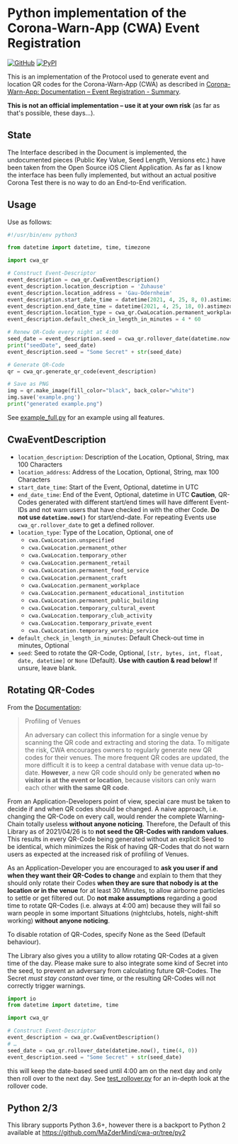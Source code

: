 Python implementation of the Corona-Warn-App (CWA) Event Registration
===================================================================

[![GitHub](https://img.shields.io/github/license/MaZderMind/cwa-qr)](https://github.com/MaZderMind/cwa-qr/blob/main/LICENSE.txt)
[![PyPI](https://img.shields.io/pypi/v/cwa-qr)](https://pypi.org/project/cwa-qr/)

This is an implementation of the Protocol used to generate event and location QR codes for the Corona-Warn-App (CWA) as described in [
Corona-Warn-App: Documentation – Event Registration - Summary](https://github.com/corona-warn-app/cwa-documentation/blob/master/event_registration.md).

**This is not an official implementation – use it at your own risk** (as far as that's possible, these days…).

State
-----
The Interface described in the Document is implemented, the undocumented pieces (Public Key Value, Seed Length, Versions etc.) have been taken from the Open Source iOS Client Application. As far as I know the interface has been fully implemented, but without an actual positive Corona Test there is no way to do an End-to-End verification.

Usage
-----
Use as follows:

```py
#!/usr/bin/env python3

from datetime import datetime, time, timezone

import cwa_qr

# Construct Event-Descriptor
event_description = cwa_qr.CwaEventDescription()
event_description.location_description = 'Zuhause'
event_description.location_address = 'Gau-Odernheim'
event_description.start_date_time = datetime(2021, 4, 25, 8, 0).astimezone(timezone.utc)
event_description.end_date_time = datetime(2021, 4, 25, 18, 0).astimezone(timezone.utc)
event_description.location_type = cwa_qr.CwaLocation.permanent_workplace
event_description.default_check_in_length_in_minutes = 4 * 60

# Renew QR-Code every night at 4:00
seed_date = event_description.seed = cwa_qr.rollover_date(datetime.now(), time(4, 0))
print("seedDate", seed_date)
event_description.seed = "Some Secret" + str(seed_date)

# Generate QR-Code
qr = cwa_qr.generate_qr_code(event_description)

# Save as PNG
img = qr.make_image(fill_color="black", back_color="white")
img.save('example.png')
print("generated example.png")
```

See [example_full.py](example_full.py) for an example using all features.

CwaEventDescription
-------------------
- `location_description`: Description of the Location, Optional, String, max 100 Characters
- `location_address`: Address of the Location, Optional, String, max 100 Characters
- `start_date_time`: Start of the Event, Optional, datetime in UTC
- `end_date_time`: End of the Event, Optional, datetime in UTC
  **Caution**, QR-Codes generated with different start/end times will have different Event-IDs and not warn users that
  have checked in with the other Code. **Do not use `datetime.now()`** for start/end-date. For repeating Events use
  `cwa_qr.rollover_date` to get a defined rollover.
- `location_type`: Type of the Location, Optional, one of
  - `cwa.CwaLocation.unspecified`
  - `cwa.CwaLocation.permanent_other`
  - `cwa.CwaLocation.temporary_other`
  - `cwa.CwaLocation.permanent_retail`
  - `cwa.CwaLocation.permanent_food_service`
  - `cwa.CwaLocation.permanent_craft`
  - `cwa.CwaLocation.permanent_workplace`
  - `cwa.CwaLocation.permanent_educational_institution`
  - `cwa.CwaLocation.permanent_public_building`
  - `cwa.CwaLocation.temporary_cultural_event`
  - `cwa.CwaLocation.temporary_club_activity`
  - `cwa.CwaLocation.temporary_private_event`
  - `cwa.CwaLocation.temporary_worship_service`
- `default_check_in_length_in_minutes`: Default Check-out time in minutes, Optional
- `seed`: Seed to rotate the QR-Code, Optional, `[str, bytes, int, float, date, datetime]` or `None` (Default).
  **Use with caution & read below!** If unsure, leave blank.

Rotating QR-Codes
-----------------
From the [Documentation](https://github.com/corona-warn-app/cwa-documentation/blob/master/event_registration.md):
> Profiling of Venues
>
> An adversary can collect this information for a single venue by scanning the QR code and extracting and storing the
> data. To mitigate the risk, CWA encourages owners to regularly generate new QR codes for their venues. The more
> frequent QR codes are updated, the more difficult it is to keep a central database with venue data up-to-date.
> **However**, a new QR code should only be generated **when no visitor is at the event or location**, because
> visitors can only warn each other **with the same QR code**.

From an Application-Developers point of view, special care must be taken to decide if and when QR codes should be
changed. A naive approach, i.e. changing the QR-Code on every call, would render the complete Warning-Chain totally
useless **without anyone noticing**. Therefore, the Default of this Library as of 2021/04/26 is to **not seed the
QR-Codes with random values**. This results in every QR-Code being generated without an explicit Seed to be identical,
which minimizes the Risk of having QR-Codes that do not warn users as expected at the increased risk of profiling of
Venues.

As an Application-Developer you are encouraged to **ask you user if and when they want their QR-Codes to change** and
explain to them that they should only rotate their Codes **when they are sure that nobody is at the location or in the
venue** for at least 30 Minutes, to allow airborne particles to settle or get filtered out. Do **not make assumptions**
regarding a good time to rotate QR-Codes (i.e. always at 4:00 am) because they will fail so warn people in some
important Situations (nightclubs, hotels, night-shift working) **without anyone noticing**.

To disable rotation of QR-Codes, specify None as the Seed (Default behaviour).

The Library also gives you a utility to allow rotating QR-Codes at a given time of the day. Please make
sure to also integrate some kind of Secret into the seed, to prevent an adversary from calculating  future QR-Codes.
The Secret *must stay constant* over time, or the resulting QR-Codes will not correctly trigger warnings.

```py
import io
from datetime import datetime, time

import cwa_qr

# Construct Event-Descriptor
event_description = cwa_qr.CwaEventDescription()
# …
seed_date = cwa_qr.rollover_date(datetime.now(), time(4, 0))
event_description.seed = "Some Secret" + str(seed_date)
```

this will keep the date-based seed until 4:00 am on the next day and only then roll over to the next day.
See [test_rollover.py](cwa_qr/test_rollover.py) for an in-depth look at the rollover code.

Python 2/3
----------
This library supports Python 3.6+, however there is a backport to Python 2 available at https://github.com/MaZderMind/cwa-qr/tree/py2
